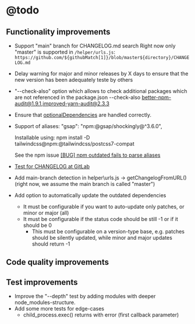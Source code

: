 # @todo

## Functionality improvements

- Support "main" branch for CHANGELOG.md search
  Right now only "master" is supported in `/helper/urls.js`:
  `https://github.com/${githubMatch[1]}/blob/master${directory}/CHANGELOG.md`

- Delay warning for major and minor releases by X days to ensure that the new version has been adequately teste by others

- "--check-also" option which allows to check additional packages which are not referenced in the package.json
  --check-also better-npm-audit@1.9.1,improved-yarn-audit@2.3.3

- Ensure that [optionalDependencies](https://docs.npmjs.com/cli/v7/configuring-npm/package-json#optionaldependencies) are handled correctly.

- Support of aliases:
  "gsap": "npm:@gsap/shockingly@^3.6.0",
  
  Installable using:
  npm install -D tailwindcss@npm:@tailwindcss/postcss7-compat

  See the npm issue [[BUG] npm outdated fails to parse aliases
](https://github.com/npm/cli/issues/2800)

- [Test for CHANGELOG at GitLab](https://gitlab.com/allardyce/vectato)
  
- Add main-branch detection in helper\urls.js -> getChangelogFromURL() (right now, we assume the main branch is called "master")

- Add option to automatically update the outdated dependencies
  - It must be configurable if you want to auto-update only patches, or minor or major (all)
  - It must be configurable if the status code should be still -1 or if it should be 0
    - This must be configurable on a version-type base, e.g. patches should be silently updated, while minor and major updates should return -1

## Code quality improvements

## Test improvements

- Improve the "--depth" test by adding modules with deeper node_modules-structure.
- Add some more tests for edge-cases
  - child_process.exec() returns with error (first callback parameter)

